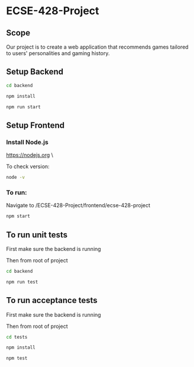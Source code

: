 # ECSE-428-Project

## Scope

Our project is to create a web application that recommends games tailored to users'
personalities and gaming history.

## Setup Backend

```bash
cd backend
```

```bash
npm install
```

```bash
npm run start
```

## Setup Frontend

### Install Node.js

https://nodejs.org \

To check version:

```bash
node -v
```

### To run:

Navigate to /ECSE-428-Project/frontend/ecse-428-project

```bash
npm start
```
## To run unit tests

First make sure the backend is running

Then from root of project

```bash
cd backend
```

```bash
npm run test
```


## To run acceptance tests

First make sure the backend is running

Then from root of project

```bash
cd tests
```

```bash
npm install
```

```bash
npm test
```
